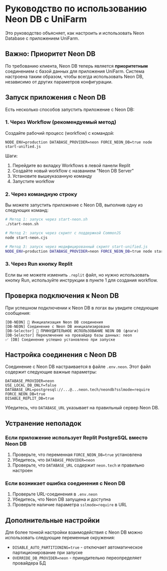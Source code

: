 # Руководство по использованию Neon DB с UniFarm

Это руководство объясняет, как настроить и использовать Neon Database с приложением UniFarm.

## Важно: Приоритет Neon DB

По требованию клиента, Neon DB теперь является **приоритетным** соединением с базой данных для приложения UniFarm. Система настроена таким образом, чтобы всегда использовать Neon DB, независимо от других параметров конфигурации.

## Запуск приложения с Neon DB

Есть несколько способов запустить приложение с Neon DB:

### 1. Через Workflow (рекомендуемый метод)

Создайте рабочий процесс (workflow) с командой:
```
NODE_ENV=production DATABASE_PROVIDER=neon FORCE_NEON_DB=true node start-unified.js
```

Шаги:
1. Перейдите во вкладку Workflows в левой панели Replit
2. Создайте новый workflow с названием "Neon DB Server"
3. Установите вышеуказанную команду
4. Запустите workflow

### 2. Через командную строку

Вы можете запустить приложение с Neon DB, выполнив одну из следующих команд:

```bash
# Метод 1: запуск через start-neon.sh
./start-neon.sh

# Метод 2: запуск через скрипт с поддержкой CommonJS
node start-neon.cjs

# Метод 3: запуск через модифицированный скрипт start-unified.js
NODE_ENV=production DATABASE_PROVIDER=neon FORCE_NEON_DB=true node start-unified.js
```

### 3. Через Run кнопку Replit

Если вы не можете изменить `.replit` файл, но нужно использовать кнопку Run, используйте инструкции в пункте 1 для создания workflow.

## Проверка подключения к Neon DB

При успешном подключении к Neon DB в логах вы увидите следующие сообщения:

```
[DB-NEON] 🚀 Инициализация Neon DB соединения
[DB-NEON] Соединение с Neon DB инициализировано
[DB-Selector] 🚀 ПРИНУДИТЕЛЬНОЕ ИСПОЛЬЗОВАНИЕ NEON DB (флаги)
[DB-Selector] Переключение на провайдер базы данных: neon
✅ [DB] Соединение успешно установлено при запуске
```

## Настройка соединения с Neon DB

Соединение с Neon DB настраивается в файле `.env.neon`. Этот файл содержит следующие важные параметры:

```
DATABASE_PROVIDER=neon
USE_LOCAL_DB_ONLY=false
DATABASE_URL=postgresql://...@...neon.tech/neondb?sslmode=require
FORCE_NEON_DB=true
DISABLE_REPLIT_DB=true
```

Убедитесь, что `DATABASE_URL` указывает на правильный сервер Neon DB.

## Устранение неполадок

### Если приложение использует Replit PostgreSQL вместо Neon DB

1. Проверьте, что переменная `FORCE_NEON_DB=true` установлена
2. Убедитесь, что `DATABASE_PROVIDER=neon`
3. Проверьте, что `DATABASE_URL` содержит `neon.tech` и правильно настроен

### Если возникает ошибка соединения с Neon DB

1. Проверьте URL-соединения в `.env.neon`
2. Убедитесь, что Neon DB запущена и доступна
3. Проверьте наличие параметра `sslmode=require` в URL

## Дополнительные настройки

Для более тонкой настройки взаимодействия с Neon DB можно использовать следующие переменные окружения:

- `DISABLE_AUTO_PARTITIONING=true` - отключает автоматическое партиционирование при запуске
- `OVERRIDE_DB_PROVIDER=neon` - принудительно переопределяет провайдера БД